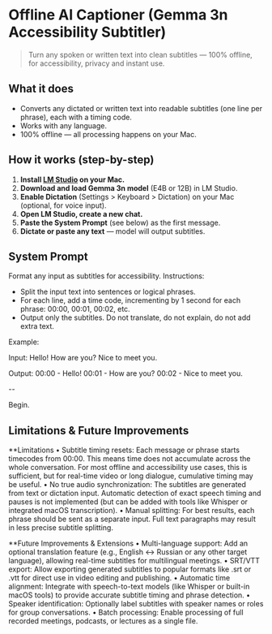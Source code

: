 # Offline AI Captioner (Gemma 3n Accessibility Subtitler)

> Turn any spoken or written text into clean subtitles — 100% offline, for accessibility, privacy and instant use.

## What it does

- Converts any dictated or written text into readable subtitles (one line per phrase), each with a timing code.
- Works with any language.
- 100% offline — all processing happens on your Mac.

## How it works (step-by-step)

1. **Install [LM Studio](https://lmstudio.ai) on your Mac.**
2. **Download and load Gemma 3n model** (E4B or 12B) in LM Studio.
3. **Enable Dictation** (Settings > Keyboard > Dictation) on your Mac (optional, for voice input).
4. **Open LM Studio, create a new chat.**
5. **Paste the System Prompt** (see below) as the first message.
6. **Dictate or paste any text** — model will output subtitles.

## System Prompt
Format any input as subtitles for accessibility.
Instructions:
- Split the input text into sentences or logical phrases.
- For each line, add a time code, incrementing by 1 second for each phrase: 00:00, 00:01, 00:02, etc.
- Output only the subtitles. Do not translate, do not explain, do not add extra text.

Example:

Input:
Hello! How are you? Nice to meet you.

Output:
00:00 - Hello!
00:01 - How are you?
00:02 - Nice to meet you.

--

Begin.



## Limitations & Future Improvements

**Limitations
	•	Subtitle timing resets:
Each message or phrase starts timecodes from 00:00. This means time does not accumulate across the whole conversation. For most offline and accessibility use cases, this is sufficient, but for real-time video or long dialogue, cumulative timing may be useful.
	•	No true audio synchronization:
The subtitles are generated from text or dictation input. Automatic detection of exact speech timing and pauses is not implemented (but can be added with tools like Whisper or integrated macOS transcription).
	•	Manual splitting:
For best results, each phrase should be sent as a separate input. Full text paragraphs may result in less precise subtitle splitting.

**Future Improvements & Extensions
	•	Multi-language support:
Add an optional translation feature (e.g., English ↔ Russian or any other target language), allowing real-time subtitles for multilingual meetings.
	•	SRT/VTT export:
Allow exporting generated subtitles to popular formats like .srt or .vtt for direct use in video editing and publishing.
	•	Automatic time alignment:
Integrate with speech-to-text models (like Whisper or built-in macOS tools) to provide accurate subtitle timing and phrase detection.
	•	Speaker identification:
Optionally label subtitles with speaker names or roles for group conversations.
	•	Batch processing:
Enable processing of full recorded meetings, podcasts, or lectures as a single file.
